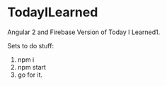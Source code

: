 # TodayILearned
Angular 2 and Firebase Version of Today I Learned1.

Sets to do stuff: 
1. npm i
2. npm start
3. go for it.
